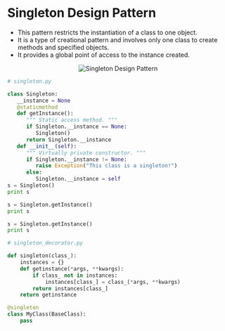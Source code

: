 # Singleton Design Pattern
* This pattern restricts the instantiation of a class to one object.
* It is a type of creational pattern and involves only one class to create methods and specified objects.
* It provides a global point of access to the instance created.
<p align="center"><img src="https://i.imgur.com/KCG3Iz7.png" alt="Singleton Design Pattern"></p>

```python
# singleton.py

class Singleton:
   __instance = None
   @staticmethod 
   def getInstance():
      """ Static access method. """
      if Singleton.__instance == None:
         Singleton()
      return Singleton.__instance
   def __init__(self):
      """ Virtually private constructor. """
      if Singleton.__instance != None:
         raise Exception("This class is a singleton!")
      else:
         Singleton.__instance = self
s = Singleton()
print s

s = Singleton.getInstance()
print s

s = Singleton.getInstance()
print s
```

```python
# singleton_decorator.py

def singleton(class_):
    instances = {}
    def getinstance(*args, **kwargs):
        if class_ not in instances:
            instances[class_] = class_(*args, **kwargs)
        return instances[class_]
    return getinstance

@singleton
class MyClass(BaseClass):
    pass
```